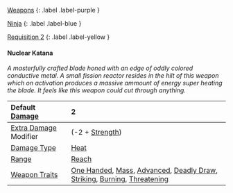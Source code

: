 
[Weapons](Game/Weapons-List)
{: .label .label-purple }

[Ninja](Game/Blocks/Ninja)
{: .label .label-blue }

[Requisition 2](Game/Deployment#Requisition)
{: .label .label-yellow }
#### Nuclear Katana
*A masterfully crafted blade honed with an edge of oddly colored conductive metal. A small fission reactor resides in the hilt of this weapon which on activation produces a massive ammount of energy super heating the blade. It feels like this weapon could cut through anything.*

| Default [Damage](Core/Weapons#Calculating%20Damage)       | 2                                                                                                                                                                                                                                                                                     |
| :-------------------------------------------------------- | :------------------------------------------------------------------------------------------------------------------------------------------------------------------------------------------------------------------------------------------------------------------------------------ |
| [Extra Damage](Game/Core/Attacks#Extra%20Damage) Modifier | (-2 + [Strength](Game/Core/Strength))                                                                                                                                                                                                                                                 |
| [Damage Type](Core/Weapons#Damage%20Type)                 | [Heat](Game/Core/Injury#Heat)                                                                                                                                                                                                                                                         |
| [Range](Core/Weapons#Range)                               | [Reach](Core/Movement#Reach)                                                                                                                                                                                                                                                          |
| [Weapon Traits](Core/Weapon-Traits)                       | [One Handed](Game/Core/Blocks/One-Handed), [Mass](Game/Core/Blocks/Mass), [Advanced](Game/Core/Blocks/Advanced), [Deadly Draw](Game/Core/Blocks/Deadly-Draw), [Striking](Game/Core/Blocks/Striking), [Burning](Game/Core/Blocks/Burning), [Threatening](Game/Core/Blocks/Threatening) |
